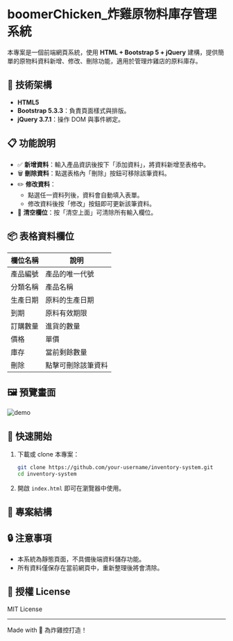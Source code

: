 # boomerChicken_炸雞原物料庫存管理系統

本專案是一個前端網頁系統，使用 **HTML + Bootstrap 5 + jQuery** 建構，提供簡單的原物料資料新增、修改、刪除功能，適用於管理炸雞店的原料庫存。

## 🧰 技術架構

- **HTML5**
- **Bootstrap 5.3.3**：負責頁面樣式與排版。
- **jQuery 3.7.1**：操作 DOM 與事件綁定。

## 📋 功能說明

- ✅ **新增資料**：輸入產品資訊後按下「添加資料」，將資料新增至表格中。
- 🗑️ **刪除資料**：點選表格內「刪除」按鈕可移除該筆資料。
- ✏️ **修改資料**：
  - 點選任一資料列後，資料會自動填入表單。
  - 修改資料後按「修改」按鈕即可更新該筆資料。
- 🔄 **清空欄位**：按「清空上面」可清除所有輸入欄位。

## 📦 表格資料欄位

| 欄位名稱 | 說明 |
|----------|------|
| 產品編號 | 產品的唯一代號 |
| 分類名稱 | 產品名稱 |
| 生產日期 | 原料的生產日期 |
| 到期     | 原料有效期限 |
| 訂購數量 | 進貨的數量 |
| 價格     | 單價 |
| 庫存     | 當前剩餘數量 |
| 刪除     | 點擊可刪除該筆資料 |

## 🖼️ 預覽畫面

![demo](https://via.placeholder.com/800x400?text=Inventory+System+Preview)

## 🚀 快速開始

1. 下載或 clone 本專案：
    ```bash
    git clone https://github.com/your-username/inventory-system.git
    cd inventory-system
    ```
2. 開啟 `index.html` 即可在瀏覽器中使用。

## 📁 專案結構


## 🔒 注意事項

- 本系統為靜態頁面，不具備後端資料儲存功能。
- 所有資料僅保存在當前網頁中，重新整理後將會清除。

## 📜 授權 License

MIT License

---
Made with 🐔 為炸雞控打造！
